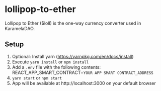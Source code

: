# lollipop-to-ether

Lollipop to Ether ($loll) is the one-way currency converter used in KaramelaDAO.

## Setup

1. Optional: Install yarn (https://yarnpkg.com/en/docs/install)
2. Execute `yarn install` or `npm install`
3. Add a ```.env``` file with the following contents:
   REACT_APP_SMART_CONTRACT=```YOUR APP SMART CONTRACT_ADDRESS```
4. `yarn start` or `npm start`
5. App will be available at http://localhost:3000 on your default browser
